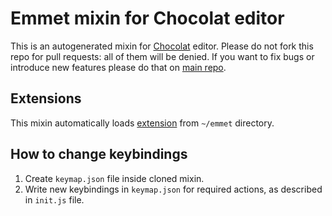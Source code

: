 # Emmet mixin for Chocolat editor

This is an autogenerated mixin for [Chocolat](http://chocolatapp.com) editor. Please do not fork this repo for pull requests: all of them will be denied. If you want to fix bugs or introduce new features please do that on [main repo](https://github.com/sergeche/zen-coding/tree/v0.7.1/plugins/chocolat).

## Extensions

This mixin automatically loads [extension](https://github.com/sergeche/zen-coding/wiki/New-features-of-Emmet) from `~/emmet` directory.

## How to change keybindings

1. Create `keymap.json` file inside cloned mixin.
2. Write new keybindings in `keymap.json` for required actions, as described in `init.js` file. 


